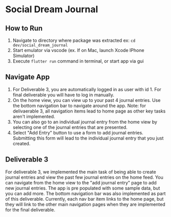 # Social Dream Journal
## How to Run
1. Navigate to directory where package was extracted ex: `cd dev/social_dream_journal`
2. Start emulator via vscode (ex. If on Mac, launch Xcode IPhone Simulator)
3. Execute `flutter run` command in terminal, or start app via gui

## Navigate App
1. For Deliverable 3, you are automatically logged in as user with id 1.  For final deliverable you will have to log in manually.
2. On the home view, you can view up to your past 4 journal entries.  Use the bottom navigation bar to navigate around the app. Note: for delivaerable 3, all navigation items lead to home page as other key tasks aren't implemented.
3. You can also go to an individual journal entry from the home view by selecting one of the journal entries that are presented.
4. Select "Add Entry" button to use a form to add journal entries. Submitting this form will lead to the individual journal entry that you just created.


## Deliverable 3
For deliverable 3, we implemented the main task of being able to create journal entries and view the past few journal entries on the home feed. 
You can navigate from the home view to the "add journal entry" page to add new journal entries.  The app is pre populated with some sample data, but you can add more.
The bottom navigation bar was also implemented as part of this deliverable.  Currently, each nav bar item links to the home page, but they will link to the other main navigation pages when they are implemented for the final deliverable. 
